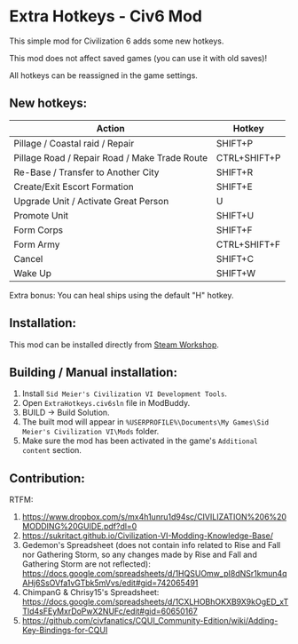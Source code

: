 # Extra Hotkeys - Civ6 Mod
This simple mod for Civilization 6 adds some new hotkeys.

This mod does not affect saved games (you can use it with old saves)!

All hotkeys can be reassigned in the game settings.

## New hotkeys:
|   Action                                          |   Hotkey          |
|---|---|
|   Pillage / Coastal raid / Repair                 |   SHIFT+P         |
|   Pillage Road / Repair Road / Make Trade Route   |   CTRL+SHIFT+P    |
|   Re-Base / Transfer to Another City              |   SHIFT+R         |
|   Create/Exit Escort Formation                    |   SHIFT+E         |
|   Upgrade Unit / Activate Great Person            |   U               |
|   Promote Unit                                    |   SHIFT+U         |
|   Form Corps                                      |   SHIFT+F         |
|   Form Army                                       |   CTRL+SHIFT+F    |
|   Cancel                                          |   SHIFT+C         |
|   Wake Up                                         |   SHIFT+W         |

Extra bonus: You can heal ships using the default "H" hotkey.

## Installation:
This mod can be installed directly from [Steam Workshop](https://steamcommunity.com/sharedfiles/filedetails/?id=2583812617).

## Building / Manual installation:
1. Install `Sid Meier's Civilization VI Development Tools`.
2. Open `ExtraHotkeys.civ6sln` file in ModBuddy.
3. BUILD -> Build Solution.
4. The built mod will appear in `%USERPROFILE%\Documents\My Games\Sid Meier's Civilization VI\Mods` folder.
5. Make sure the mod has been activated in the game's `Additional content` section.

## Contribution:
RTFM:
1. https://www.dropbox.com/s/mx4h1unru1d94sc/CIVILIZATION%206%20MODDING%20GUIDE.pdf?dl=0
2. https://sukritact.github.io/Civilization-VI-Modding-Knowledge-Base/
3. Gedemon's Spreadsheet (does not contain info related to Rise and Fall nor Gathering Storm, so any changes made by Rise and Fall and Gathering Storm are not reflected): https://docs.google.com/spreadsheets/d/1HQSUOmw_pI8dNSr1kmun4qAHj6SsOVfa1vGTbk5mVvs/edit#gid=742065491
4. ChimpanG & Chrisy15's Spreadsheet: https://docs.google.com/spreadsheets/d/1CXLHOBhOKXB9X9kOgED_xTTld4sFEyMxrDoPwX2NUFc/edit#gid=60650167
5. https://github.com/civfanatics/CQUI_Community-Edition/wiki/Adding-Key-Bindings-for-CQUI
